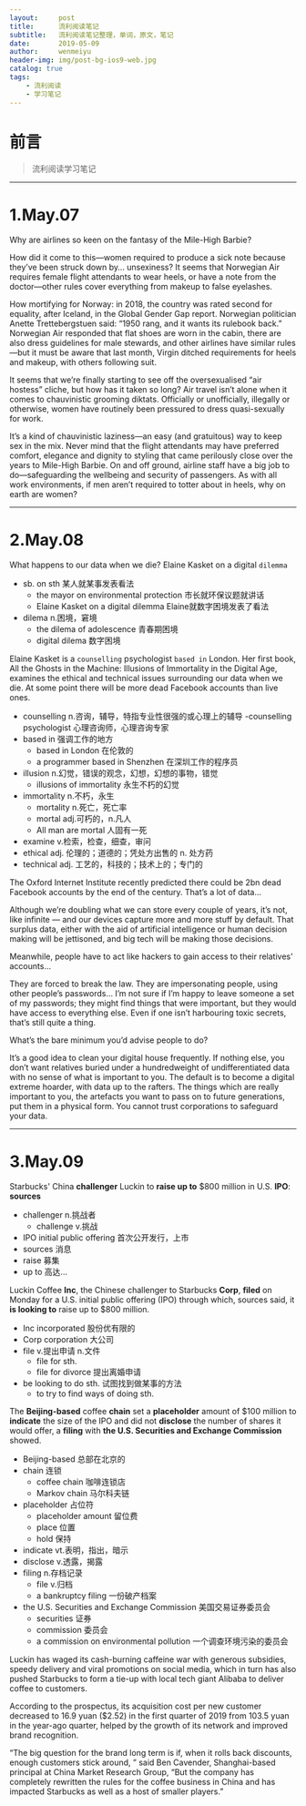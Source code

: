 ```yaml
---
layout:     post
title:      流利阅读笔记
subtitle:   流利阅读笔记整理，单词，原文，笔记
date:       2019-05-09
author:     wenmeiyu
header-img: img/post-bg-ios9-web.jpg
catalog: true
tags:
    - 流利阅读
    - 学习笔记
---
```

# 前言

>流利阅读学习笔记

---
# 1.May.07

Why are airlines so keen on the fantasy of the Mile-High Barbie?

How did it come to this—women required to produce a sick note because they’ve been struck down by… unsexiness? It seems that Norwegian Air requires female flight attendants to wear heels, or have a note from the doctor—other rules cover everything from makeup to false eyelashes.

How mortifying for Norway: in 2018, the country was rated second for equality, after Iceland, in the Global Gender Gap report. Norwegian politician Anette Trettebergstuen said: “1950 rang, and it wants its rulebook back.” Norwegian Air responded that flat shoes are worn in the cabin, there are also dress guidelines for male stewards, and other airlines have similar rules—but it must be aware that last month, Virgin ditched requirements for heels and makeup, with others following suit.

It seems that we’re finally starting to see off the oversexualised “air hostess” cliche, but how has it taken so long? Air travel isn’t alone when it comes to chauvinistic grooming diktats. Officially or unofficially, illegally or otherwise, women have routinely been pressured to dress quasi-sexually for work.

It’s a kind of chauvinistic laziness—an easy (and gratuitous) way to keep sex in the mix. Never mind that the flight attendants may have preferred comfort, elegance and dignity to styling that came perilously close over the years to Mile-High Barbie. On and off ground, airline staff have a big job to do—safeguarding the wellbeing and security of passengers. As with all work environments, if men aren’t required to totter about in heels, why on earth are women? 


---
# 2.May.08

What happens to our data when we die? Elaine Kasket on a digital `dilemma`

- sb. on sth 某人就某事发表看法
	- the mayor on environmental protection 市长就环保议题就讲话
	- Elaine Kasket on a digital dilemma  Elaine就数字困境发表了看法
- dilema n.困境，窘境
	- the dilema of adolescence 青春期困境
	- digital dilema 数字困境

Elaine Kasket is a `counselling` psychologist `based in` London. Her first book, All the Ghosts in the Machine: Illusions of Immortality in the Digital Age, examines the ethical and technical issues surrounding our data when we die.
At some point there will be more dead Facebook accounts than live ones.

- counselling n.咨询，辅导，特指专业性很强的或心理上的辅导
	-counselling psychologist  心理咨询师，心理咨询专家
- based in 强调工作的地方
	- based in London 在伦敦的
	- a programmer based in Shenzhen 在深圳工作的程序员
- illusion n.幻觉，错误的观念，幻想，幻想的事物，错觉
	- illusions of immortality 永生不朽的幻觉 
- immortality n.不朽，永生
	- mortality n.死亡，死亡率
	- mortal adj.可朽的，n.凡人
	- All man are mortal 人固有一死
- examine v.检索，检查，细查，审问
- ethical adj. 伦理的；道德的；凭处方出售的 n. 处方药
- technical adj. 工艺的，科技的；技术上的；专门的

The Oxford Internet Institute recently predicted there could be 2bn dead Facebook accounts by the end of the century.
That’s a lot of data…

Although we’re doubling what we can store every couple of years, it’s not, like infinite — and our devices capture more and more stuff by default. That surplus data, either with the aid of artificial intelligence or human decision making will be jettisoned, and big tech will be making those decisions.

Meanwhile, people have to act like hackers to gain access to their relatives’ accounts…

They are forced to break the law. They are impersonating people, using other people’s passwords… I’m not sure if I’m happy to leave someone a set of my passwords; they might find things that were important, but they would have access to everything else. Even if one isn’t harbouring toxic secrets, that’s still quite a thing.

What’s the bare minimum you’d advise people to do?

It’s a good idea to clean your digital house frequently. If nothing else, you don’t want relatives buried under a hundredweight of undifferentiated data with no sense of what is important to you. The default is to become a digital extreme hoarder, with data up to the rafters. The things which are really important to you, the artefacts you want to pass on to future generations, put them in a physical form. You cannot trust corporations to safeguard your data.

---
# 3.May.09

Starbucks' China **challenger** Luckin to **raise up to** $800 million in U.S. **IPO**: **sources**

- challenger  n.挑战者 
	- challenge   v.挑战
- IPO  initial public offering 首次公开发行，上市
- sources 消息
- raise  募集
- up to  高达...

Luckin Coffee **Inc**, the Chinese challenger to Starbucks **Corp**, **filed** on Monday for a U.S. initial public offering (IPO) through which, sources said, it **is looking to** raise up to $800 million.

- Inc incorporated 股份优有限的
- Corp corporation 大公司
- file v.提出申请 n.文件
	- file for sth. 
	- file for divorce 提出离婚申请
- be looking to do sth. 试图找到做某事的方法
	- to try to find ways of doing sth.
	
The **Beijing-based** coffee **chain** set a **placeholder** amount of $100 million to **indicate** the size of the IPO and did not **disclose** the number of shares it would offer, a **filing** with **the U.S. Securities and Exchange Commission** showed.

- Beijing-based 总部在北京的
- chain 连锁
	- coffee chain 咖啡连锁店
	- Markov chain 马尔科夫链
- placeholder  占位符
	- placeholder amount 留位费
	- place 位置
	- hold 保持
- indicate vt.表明，指出，暗示
- disclose v.透露，揭露
- filing n.存档记录
	- file v.归档
	- a bankruptcy filing 一份破产档案
- the U.S. Securities and Exchange Commission 美国交易证券委员会
	- securities 证券
	- commission 委员会
	- a commission on environmental pollution 一个调查环境污染的委员会

Luckin has waged its cash-burning caffeine war with generous subsidies, speedy delivery and viral promotions on social media, which in turn has also pushed Starbucks to form a tie-up with local tech giant Alibaba to deliver coffee to customers.

According to the prospectus, its acquisition cost per new customer decreased to 16.9 yuan ($2.52) in the first quarter of 2019 from 103.5 yuan in the year-ago quarter, helped by the growth of its network and improved brand recognition.

“The big question for the brand long term is if, when it rolls back discounts, enough customers stick around, ” said Ben Cavender, Shanghai-based principal at China Market Research Group, “But the company has completely rewritten the rules for the coffee business in China and has impacted Starbucks as well as a host of smaller players.”




